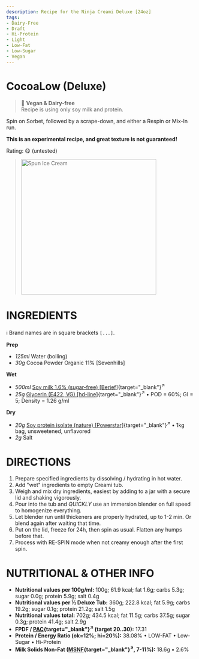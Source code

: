```yaml
---
description: Recipe for the Ninja Creami Deluxe [24oz]
tags:
- Dairy-Free
- Draft
- Hi-Protein
- Light
- Low-Fat
- Low-Sugar
- Vegan
---
```

# CocoaLow (Deluxe)

> 🌿 **Vegan & Dairy-free**<br />Recipe is using only soy milk and protein.

Spin on Sorbet, followed by a scrape-down, and either a Respin or Mix-In run.

**This is an experimental recipe, and great texture is not guaranteed!**

Rating: 😋 (untested)
> <img width=360 alt="Spun Ice Cream" src="" class="zoomable" />

# INGREDIENTS

ℹ️ Brand names are in square brackets `[...]`.

**Prep**

  - _125ml_ Water (boiling)
  - _30g_ Cocoa Powder Organic 11% [Sevenhills]

**Wet**

  - _500ml_ [Soy milk 1.6% (sugar-free) \[Berief\]](/ice-creamery/info/ingredients/#soy-milk){target="_blank"}<sup>↗</sup>
  - _25g_ [Glycerin (E422, VG) \[hd-line\]](/ice-creamery/info/ingredients/#vegetable-glycerin-glycerol-vg-e422){target="_blank"}<sup>↗</sup> • POD = 60%; GI = 5; Density = 1.26 g/ml

**Dry**

  - _20g_ [Soy protein isolate (nature) \[Powerstar\]](/ice-creamery/info/ingredients/#soy-protein-isolate){target="_blank"}<sup>↗</sup> • 1kg bag, unsweetened, unflavored
  - _2g_ Salt

# DIRECTIONS

 1. Prepare specified ingredients by dissolving / hydrating in hot water.
 1. Add "wet" ingredients to empty Creami tub.
 1. Weigh and mix dry ingredients, easiest by adding to a jar with a secure lid and shaking vigorously.
 1. Pour into the tub and *QUICKLY* use an immersion blender on full speed to homogenize everything.
 1. Let blender run until thickeners are properly hydrated, up to 1-2 min. Or blend again after waiting that time.
 1. Put on the lid, freeze for 24h, then spin as usual. Flatten any humps before that.
 1. Process with RE-SPIN mode when not creamy enough after the first spin.

# NUTRITIONAL & OTHER INFO
- **Nutritional values per 100g/ml:** 100g; 61.9 kcal; fat 1.6g; carbs 5.3g; sugar 0.0g; protein 5.9g; salt 0.4g
- **Nutritional values per ½ Deluxe Tub:** 360g; 222.8 kcal; fat 5.9g; carbs 19.2g; sugar 0.1g; protein 21.2g; salt 1.5g
- **Nutritional values total:** 702g; 434.5 kcal; fat 11.5g; carbs 37.5g; sugar 0.3g; protein 41.4g; salt 2.9g
- **FPDF / [PAC](/ice-creamery/info/glossary/#potere-anti-congelante-pac){target="_blank"}<sup>↗</sup> (target 20..30):** 17.31
- **Protein / Energy Ratio (ok=12%; hi=20%):** 38.08% • LOW-FAT • Low-Sugar • Hi-Protein
- **Milk Solids Non-Fat ([MSNF](/ice-creamery/info/glossary/#milk-solids-not-fat-msnf){target="_blank"}<sup>↗</sup>, 7-11%):** 18.6g • 2.6%
